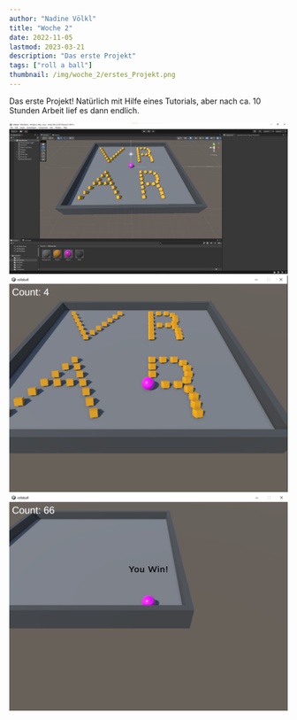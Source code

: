 ```yaml
---
author: "Nadine Völkl"
title: "Woche 2"
date: 2022-11-05
lastmod: 2023-03-21
description: "Das erste Projekt"
tags: ["roll a ball"]
thumbnail: /img/woche_2/erstes_Projekt.png
---
```



Das erste Projekt!
Natürlich mit Hilfe eines Tutorials, aber nach ca. 10 Stunden Arbeit lief es dann endlich.

![alt text](/img/woche_2/erstes_Projekt.png "Ansicht des Projekts in Unity")
![alt text](/img/woche_2/roll_a_ball.png "Fertig gebautes Spiel 'Roll a Ball'")
![alt text](/img/woche_2/roll_a_ball_win.png "Gewonnenes Spiel 'Roll a Ball'")
